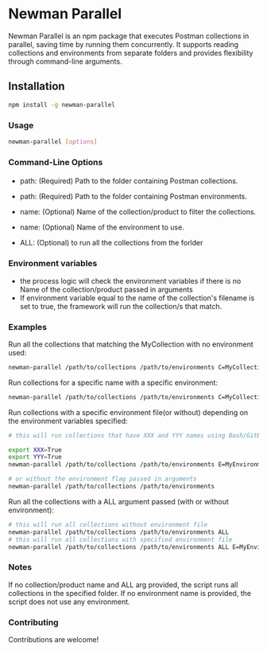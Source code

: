 # Newman Parallel

Newman Parallel is an npm package that executes Postman collections in parallel, saving time by running them concurrently. It supports reading collections and environments from separate folders and provides flexibility through command-line arguments.

## Installation

```bash
npm install -g newman-parallel
```

### Usage

```bash
newman-parallel [options]
```

### Command-Line Options

#### 

- path: (Required) Path to the folder containing Postman collections.

- path: (Required) Path to the folder containing Postman environments.

- name: (Optional) Name of the collection/product to filter the collections.

- name: (Optional) Name of the environment to use.
  
- ALL: (Optional) to run all the collections from the forlder

### Environment variables

- the process logic will check the environment variables if there is no Name of the collection/product passed in arguments
- If environment variable equal to the name of the collection's filename is set to true, the framework will run the collection/s that match.
  
### Examples

Run all the collections that matching the MyCollection with no environment used:

```bash
newman-parallel /path/to/collections /path/to/environments C=MyCollection
```

Run collections for a specific name with a specific environment:

```bash
newman-parallel /path/to/collections /path/to/environments C=MyCollection E=MyEnvironment
```

Run collections with a specific environment file(or without) depending on the environment variables specified:

```bash
# this will run collections that have XXX and YYY names using Bash/GitBash

export XXX=True
export YYY=True
newman-parallel /path/to/collections /path/to/environments E=MyEnvironment

# or without the environment flag passed in arguments
newman-parallel /path/to/collections /path/to/environments
```

Run all the collections with a ALL argument passed (with or without environment):

```bash
# this will run all collections without environment file
newman-parallel /path/to/collections /path/to/environments ALL
# this will run all collections with specified environment file
newman-parallel /path/to/collections /path/to/environments ALL E=MyEnvironment

```
### Notes

If no collection/product name and ALL arg provided, the script runs all collections in the specified folder.
If no environment name is provided, the script does not use any environment.

### Contributing

Contributions are welcome! 
